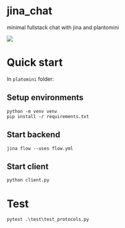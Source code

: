 # jina_chat

minimal fullstack chat with jina and plantomini

![](https://github.com/shaomaiguanguan/jina_chat/blob/main/platominichatbot.gif)

# Quick start

In `platomini` folder:

## Setup environments

```
python -m venv venv
pip install -r requirements.txt
```

## Start backend

```
jina flow --uses flow.yml
```

## Start client

```
python client.py
```

# Test

```
pytest .\test\test_protocols.py
```
